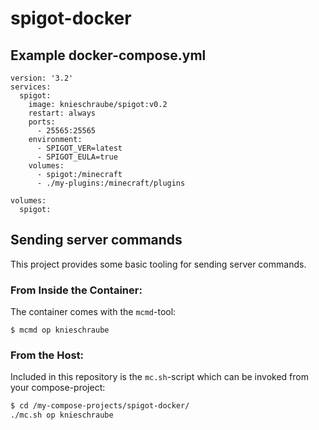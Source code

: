 # spigot-docker
## Example docker-compose.yml

```
version: '3.2'
services:
  spigot:
    image: knieschraube/spigot:v0.2
    restart: always
    ports:
      - 25565:25565
    environment:
      - SPIGOT_VER=latest
      - SPIGOT_EULA=true
    volumes:
      - spigot:/minecraft
      - ./my-plugins:/minecraft/plugins

volumes:
  spigot:
  ```

## Sending server commands
This project provides some basic tooling for sending server commands. 

### From Inside the Container:
The container comes with the `mcmd`-tool:
```
$ mcmd op knieschraube
```

### From the Host:
Included in this repository is the `mc.sh`-script which can be invoked from your compose-project:
```sh
$ cd /my-compose-projects/spigot-docker/
./mc.sh op knieschraube
```